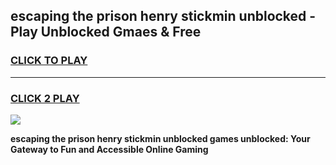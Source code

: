 
## escaping the prison henry stickmin unblocked - Play Unblocked Gmaes & Free
<h3>
<a href="https://news.freeplayer.one?title=escaping_the_prison_henry_stickmin_unblocked&ref=16F">CLICK TO PLAY</a></h3>
<hr>

<h3>
<a href="https://news.freeplayer.one?title=escaping_the_prison_henry_stickmin_unblocked&ref=16F">CLICK 2 PLAY</a>
  
</h3>

<a href="https://news.freeplayer.one?title=escaping_the_prison_henry_stickmin_unblocked&ref=16F/"><img src="https://clearcache.store/games.png"></a>


**escaping the prison henry stickmin unblocked games unblocked: Your Gateway to Fun and Accessible Online Gaming**
